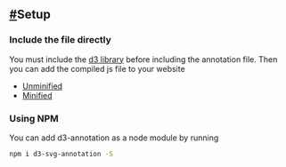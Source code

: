 <h2><a href="#setup">#</a>Setup</h2>

### Include the file directly

You must include the [d3 library](http://d3js.org/) before including the annotation file. Then you can add the compiled js file to your website

- [Unminified](https://github.com/susielu/d3-annotation/blob/master/d3-annotation.js)
- [Minified](https://github.com/susielu/d3-annotation/blob/master/d3-annotation.min.js)

### Using NPM

You can add d3-annotation as a node module by running

```bash
npm i d3-svg-annotation -S
```

